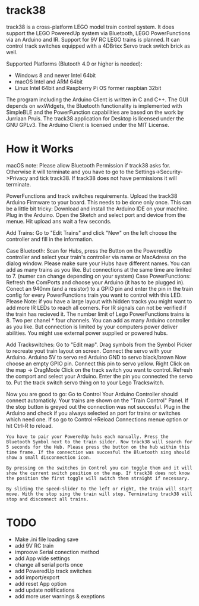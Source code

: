 # track38

track38 is a cross-platform LEGO model train control system. It does support the LEGO PoweredUp system via Bluetooth, LEGO PowerFunctions via an Arduino and IR. Support for 9V RC LEGO trains is planned. It can control track switches equipped with a 4DBrixx Servo track switch brick as well.

Supported Platforms (Blutooth 4.0 or higher is needed):
 - Windows 8 and newer Intel 64bit
 - macOS Intel and ARM 64bit
 - Linux Intel 64bit and Raspberry Pi OS former raspbian 32bit

The program including the Arduino Client is written in C and C++.
The GUI depends on wxWidgets, the Bluetooth functionality is implemented with SimpleBLE and the PowerFunction capabilities are based on the work by Jurriaan Pruis.
The track38 application for Desktop is licensed under the GNU GPLv3. The Arduino Client is licensed under the MIT License.

# How it Works

macOS note: Please allow Bluetooth Permission if track38 asks for. Otherwise it will terminate and you have to go to the Settings->Security->Privacy and tick track38. If track38 does not have permissions it will terminate.

PowerFunctions and track switches requirements.
    Upload the track38 Arduino Firmware to your board. This needs to be done only once.
    This can be a little bit tricky: Download and install the Arduino IDE on your machine. Plug in the Arduino. Open the Sketch and select port and device from the menue. Hit upload ans wait a few seconds.

Add Trains:
Go to "Edit Trains" and click "New" on the left choose the controller and fill in the information. 

Case Bluetooth:
    Scan for Hubs, press the Button on the PoweredUp controller and select your train's controller via name or MacAdress on the dialog window. Please make sure your Hubs have different names.
    You can add as many trains as you like. But connections at the same time are limited to 7. (numer can change depending on your system)
Case PowerFunctions:
    Refresh the ComPorts and choose your Arduino (it has to be plugged in).
    Conect an 940nm (and a resistor) to a GPIO pin and enter the pin in the train config for every PowerFunctions train you want to control with this LED.
    Please Note: if you have a large layout with hidden tracks you might want to add more IR LEDs to reach all corners. For IR signals can not be verified if the train has recieved it.
    The number limit of Lego PowerFunctions trains is 8. Two per chanel * four channels.
    You can add as many Arduino controller as you like. But connection is limited by your computers power deliver abilities. You might use external power supplied or powered hubs.

Add Trackswitches:
    Go to "Edit map". Drag symbols from the Symbol Picker to recreate yout train layout on screen.
    Connect the servo with your Arduino.
    Arduino 5V to servo red
    Arduino GND to servo black/brown
    Now choose an empty GPIO pin. Connect this pin to servo yellow.
    Right Click on the map -> DragMode
    Click on the track switch you want to control. Refresh the comport and select your Arduino.
    Enter the pin you connected the servo to.
    Put the track switch servo thing on to your Lego Trackswitch.

Now you are good to go:
    Go to Control
    Your Arduino Controller should connect automaticly.
    Your trains are shown on the "Train Control" Panel. If the stop button is greyed out the connection was not succesful. Plug in the Arduino and check if you always selected an port for trains or switches which need one. If so go to Control->Reload Connections menue option or hit Ctrl-R to reload.

    You have to pair your PoweredUp hubs each manually. Press the Bluetooth Symbol next to the train silder. Now track38 will search for 5 seconds for the Hub. Please press the button on the hub within this time frame. If the connection was succesful the Bluetooth sing should show a small disconnection icon.

    By pressing on the switches in Control you can toggle them and it will show the current switch position on the map. If track38 does not know the position the first toggle will switch them straight if necessary.

    By sliding the speed-slider to the left or right, the train will start move. With the stop sing the train will stop. Terminating track38 will stop and disconnect all trains.

# TODO 
 - Make .ini file loading save
 - add 9V RC train
 - improove Serial conection method
 - add App wide settings
 - change all serial ports once
 - add PoweredUp track switches
 - add import/export
 - add reset App option
 - add update notifications
 - add more user warnings & exeptions

